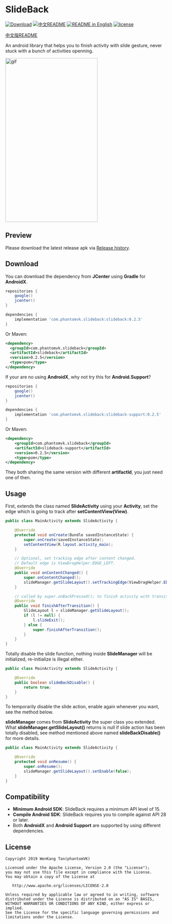 SlideBack
=========

[![Download](https://api.bintray.com/packages/phantomtvk/SlideBack/slideback/images/download.svg?version=0.2.5)](https://bintray.com/phantomtvk/SlideBack/slideback/0.2.5/link) [![中文README](https://img.shields.io/badge/Readme-%E4%B8%AD%E6%96%87-orange)](https://github.com/phantomVK/SlideBack/blob/master/README_CN.md) [![README in English](https://img.shields.io/badge/Readme-English-yellow)](https://github.com/phantomVK/SlideBack/blob/master/README.md) [![license](https://img.shields.io/badge/License-Apache2.0-brightgreen)](https://github.com/phantomVK/SlideBack/blob/master/LICENSE)

[中文版README](./README_CN.md)

An android library that helps you to finish activity with slide gesture, never stuck with a bunch of activities openning.

<img src="https://j.gifs.com/71OyLj.gif" alt="gif" width="288" height="512" style="display: inline;"/>

Preview
----------
Please download the latest release apk via [Release history](https://github.com/phantomVK/SlideBack/releases).

Download
-----------
You can download the dependency from __JCenter__ using __Gradle__ for __AndroidX__.

```groovy
repositories {
    google()
    jcenter()
}

dependencies {
    implementation 'com.phantomvk.slideback:slideback:0.2.5'
}
```
Or Maven:
```xml
<dependency>
  <groupId>com.phantomvk.slideback</groupId>
  <artifactId>slideback</artifactId>
  <version>0.2.5</version>
  <type>pom</type>
</dependency>
```

If your are no using __AndroidX__, why not try this for __Android.Support__?

```groovy
repositories {
    google()
    jcenter()
}

dependencies {
    implementation 'com.phantomvk.slideback:slideback-support:0.2.5'
}
```

Or Maven:

```xml
<dependency>
	<groupId>com.phantomvk.slideback</groupId>
	<artifactId>slideback-support</artifactId>
	<version>0.2.5</version>
	<type>pom</type>
</dependency>
```

They both sharing the same version with different __artifactId__, you just need one of then.

Usage
-------

First, extends the class named __SlideActivity__ using your __Activity__, set the edge which is going to track after __setContentView(View)__.

```java
public class MainActivity extends SlideActivity {

    @Override
    protected void onCreate(Bundle savedInstanceState) {
        super.onCreate(savedInstanceState);
        setContentView(R.layout.activity_main);
    }

    // Optional, set tracking edge after content changed.
    // Default edge is ViewDragHelper.EDGE_LEFT.
    @Override
    public void onContentChanged() {
        super.onContentChanged();
        slideManager.getSlideLayout().setTrackingEdge(ViewDragHelper.EDGE_RIGHT);
    }

    // called by super.onBackPressed(); to finish activity with transition.
    @Override
    public void finishAfterTransition() {
        SlideLayout l = slideManager.getSlideLayout();
        if (l != null) {
            l.slideExit();
        } else {
            super.finishAfterTransition();
        }
    }
}
```

Totally disable the slide function, nothing inside __SlideManager__ will be initialized, re-initialize is illegal either.

```java
public class MainActivity extends SlideActivity {

    @Override
    public boolean slideBackDisable() {
        return true;
    }
}
```

To temporarily disable the slide action, enable again whenever you want, see the method below.

__slideManager__ comes from __SlideActivity__ the super class you extended. What __slideManager.getSlideLayout()__ returns is null if slide action has been totally disabled, see method mentioned above named __slideBackDisable()__ for more details.

```java
public class MainActivity extends SlideActivity {

    @Override
    protected void onResume() {
        super.onResume();
        slideManager.getSlideLayout().setEnable(false);
    }
}
```

Compatibility
-------------

 * **Minimum Android SDK**: SlideBack requires a minimum API level of 15.
 * **Compile Android SDK**: SlideBack requires you to compile against API 28 or later.
 * Both **AndroidX** and **Android Support** are supported by using different dependencies.

License
--------

```
Copyright 2019 WenKang Tan(phantomVK)

Licensed under the Apache License, Version 2.0 (the "License");
you may not use this file except in compliance with the License.
You may obtain a copy of the License at

   http://www.apache.org/licenses/LICENSE-2.0

Unless required by applicable law or agreed to in writing, software
distributed under the License is distributed on an "AS IS" BASIS,
WITHOUT WARRANTIES OR CONDITIONS OF ANY KIND, either express or implied.
See the License for the specific language governing permissions and
limitations under the License.
```